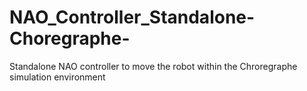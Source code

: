 # NAO_Controller_Standalone-Choregraphe-
Standalone NAO controller to move the robot within the Chroregraphe simulation environment
